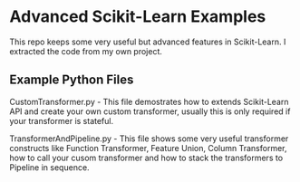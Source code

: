 # Advanced Scikit-Learn Examples 
This repo keeps some very useful but advanced features in Scikit-Learn. I extracted the code from my own project. 

## Example Python Files
CustomTransformer.py - This file demostrates how to extends Scikit-Learn API and create your own custom transformer, usually this is only required if your transformer is stateful. 

TransformerAndPipeline.py - This file shows some very useful transformer constructs like Function Transformer, Feature Union, Column Transformer, how to call your cusom transformer and how to stack the transformers to Pipeline in sequence.





